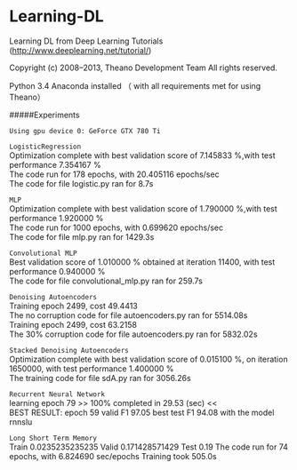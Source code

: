 # Learning-DL
Learning  DL from Deep Learning Tutorials (http://www.deeplearning.net/tutorial/)

Copyright (c) 2008–2013, Theano Development Team All rights reserved.


Python 3.4
Anaconda installed （ with all requirements met for using Theano）


#####Experiments

`Using gpu device 0: GeForce GTX 780 Ti`

`LogisticRegression`  
Optimization complete with best validation score of 7.145833 %,with test performance 7.354167 %  
The code run for 178 epochs, with 20.405116 epochs/sec  
The code for file logistic.py ran for 8.7s  

`MLP`  
Optimization complete with best validation score of 1.790000 %,with test performance 1.920000 %  
The code run for 1000 epochs, with 0.699620 epochs/sec  
The code for file mlp.py ran for 1429.3s  

`Convolutional MLP`  
Best validation score of 1.010000 % obtained at iteration 11400,  with test performance 0.940000 %  
The code for file convolutional_mlp.py ran for 259.7s  

`Denoising Autoencoders`  
Training epoch 2499, cost  49.4413  
The no corruption code for file autoencoders.py ran for 5514.08s  
Training epoch 2499, cost  63.2158  
The 30% corruption code for file autoencoders.py ran for 5832.02s  

`Stacked Denoising Autoencoders`  
Optimization complete with best validation score of 0.015100 %, on iteration 1650000, with test performance 1.400000 %  
The training code for file sdA.py ran for 3056.26s  

`Recurrent Neural Network`  
learning epoch 79 >> 100%  completed in 29.53 (sec) <<   
BEST RESULT: epoch 59 valid F1 97.05 best test F1 94.08 with the model rnnslu

`Long Short Term Memory`  
Train  0.0235235235235 Valid  0.171428571429 Test  0.19
The code run for 74 epochs, with 6.824690 sec/epochs
Training took 505.0s
